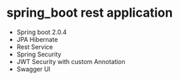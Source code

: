# spring_boot rest application
 - Spring boot 2.0.4
 - JPA Hibernate
 - Rest Service
 - Spring Security
 - JWT Security with custom Annotation
 - Swagger UI
